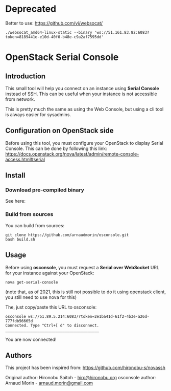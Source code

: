 
# Deprecated
Better to use:
https://github.com/vi/websocat/

```
./websocat_amd64-linux-static --binary 'ws://51.161.83.82:6083?token=8189441e-e10d-40f0-b48e-c9a2af7595dd'
```

# OpenStack Serial Console

## Introduction
This small tool will help you connect on an instance using **Serial Console** instead of SSH.
This can be useful when your instance is not accessible from network.

This is pretty much the same as using the Web Console, but using a cli tool is always easier for sysadmins.

## Configuration on OpenStack side
Before using this tool, you must configure your OpenStack to display Serial Console.
This can be done by following this link:
https://docs.openstack.org/nova/latest/admin/remote-console-access.html#serial

## Install
### Download pre-compiled binary
See here:

### Build from sources
You can build from sources:
```
git clone https://github.com/arnaudmorin/osconsole.git
bash build.sh
```

## Usage
Before using **osconsole**, you must request a **Serial over WebSocket** URL for your instance against your OpenStack:

```
nova get-serial-console
```

(note that, as of 2021, this is still not possible to do it using openstack client, you still need to use nova for this)

The, just copy/paste this URL to osconsole:

```
osconsole ws://51.89.5.214:6083/?token=2e1ba41d-61f2-4b3e-a26d-777fdb56665d
Connected. Type "Ctrl+[ d" to disconnect.
_________________________________________

```

You are now connected!

## Authors
This project has been inspired from:
https://github.com/hironobu-s/novassh

Original author: Hironobu Saitoh - [hiro@hironobu.org](mailto:hiro@hironobu.org)
osconsole author: Arnaud Morin - [arnaud.morin@gmail.com](mailto:arnaud.morin@gmail.com)

